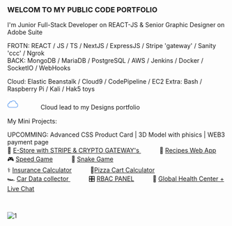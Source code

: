 ###  WELCOM TO MY PUBLIC CODE PORTFOLIO

I'm Junior Full-Stack Developer on REACT-JS  & Senior Graphic Designer on Adobe Suite 

FROTN:    REACT / JS / TS / NextJS / ExpressJS / Stripe 'gateway' / Sanity 'ccc' / Ngrok 
<br>
BACK:     MongoDB / MariaDB / PostgreSQL / AWS / Jenkins / Docker / SocketIO / WebHooks

Cloud: Elastic Beanstalk / Cloud9 / CodePipeline / EC2
Extra:  Bash / Raspberry Pi / Kali / Hak5 toys 
 

[<img src='/iCloud.png' alt='website' top='5' height='25'>](https://bespokedesign.tumblr.com)ㅤㅤㅤㅤCloud lead to my Designs portfolio 

My Mini Projects: 

UPCOMMING: Advanced CSS Product Card | 3D Model with phisics | WEB3 payment page 
<br>
🧦 [E-Store with STRIPE & CRYPTO GATEWAY's ](https://main.d1h47rhwuovl0u.amplifyapp.com) ㅤㅤㅤ 🍣 [Recipes Web App ](https://recipes-web-app-ten.vercel.app/)
<br>
🎮 [Speed Game](https://public.bc.fi/s2200198/speedGame/)ㅤㅤㅤ 🐍 [Snake Game](https://public.bc.fi/s2200198/snake/) 
<br>
⚕️ [Insurance Calculator](https://public.bc.fi/s2200198/Insurance/)ㅤㅤㅤ 🍕[Pizza Cart Calculator](https://public.bc.fi/s2200198/pizza2/pizza.html)
<br>
🏎️ [Car Data collector ](https://public.bc.fi/s2200198/carDb/)ㅤㅤㅤ 🎛️ [RBAC PANEL](https://github.com/ttcchub/RBAC---panel/tree/main/RBAC)ㅤㅤㅤ 🩻 [Global Health Center + Live Chat](https://github.com/ttcchub/health--recontr)

<br>


![1](https://user-images.githubusercontent.com/79540594/214652998-066f2341-5b57-46b4-ad52-4c810717510a.jpg)

